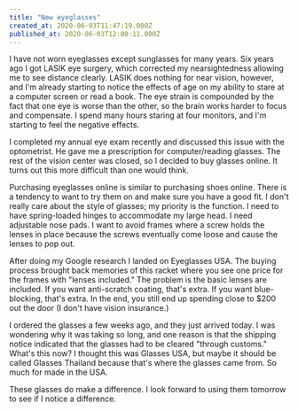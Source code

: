 ```yaml
---
title: "New eyeglasses"
created_at: 2020-06-03T11:47:19.000Z
published_at: 2020-06-03T12:00:11.000Z
---
```

I have not worn eyeglasses except sunglasses for many years. Six years ago I got LASIK eye surgery, which corrected my nearsightedness allowing me to see distance clearly. LASIK does nothing for near vision, however, and I'm already starting to notice the effects of age on my ability to stare at a computer screen or read a book. The eye strain is compounded by the fact that one eye is worse than the other, so the brain works harder to focus and compensate. I spend many hours staring at four monitors, and I'm starting to feel the negative effects.

I completed my annual eye exam recently and discussed this issue with the optometrist. He gave me a prescription for computer/reading glasses. The rest of the vision center was closed, so I decided to buy glasses online. It turns out this more difficult than one would think.

Purchasing eyeglasses online is similar to purchasing shoes online. There is a tendency to want to try them on and make sure you have a good fit. I don't really care about the style of glasses; my priority is the function. I need to have spring-loaded hinges to accommodate my large head. I need adjustable nose pads. I want to avoid frames where a screw holds the lenses in place because the screws eventually come loose and cause the lenses to pop out. 

After doing my Google research I landed on Eyeglasses USA. The buying process brought back memories of this racket where you see one price for the frames with "lenses included." The problem is the basic lenses are included. If you want anti-scratch coating, that's extra. If you want blue-blocking, that's extra. In the end, you still end up spending close to $200 out the door (I don't have vision insurance.)

I ordered the glasses a few weeks ago, and they just arrived today. I was wondering why it was taking so long, and one reason is that the shipping notice indicated that the glasses had to be cleared "through customs." What's this now? I thought this was Glasses USA, but maybe it should be called Glasses Thailand because that's where the glasses came from. So much for made in the USA.

These glasses do make a difference. I look forward to using them tomorrow to see if I notice a difference.
